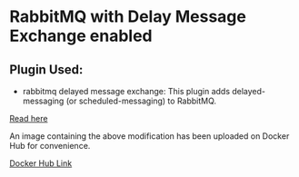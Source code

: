 # RabbitMQ with Delay Message Exchange enabled

## Plugin Used:

- rabbitmq delayed message exchange:
  This plugin adds delayed-messaging (or scheduled-messaging) to RabbitMQ.

[Read here](https://github.com/rabbitmq/rabbitmq-delayed-message-exchange)

An image containing the above modification has been uploaded on Docker Hub for convenience.

[Docker Hub Link](https://hub.docker.com/r/dedsecrattle/rabbitmq-delayed-exchange)
